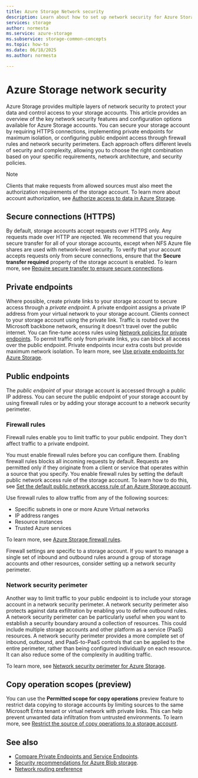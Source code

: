 ```yaml
---
title: Azure Storage Network security
description: Learn about how to set up network security for Azure Storage accounts.
services: storage
author: normesta
ms.service: azure-storage
ms.subservice: storage-common-concepts
ms.topic: how-to
ms.date: 06/18/2025
ms.author: normesta

---
```


# Azure Storage network security

Azure Storage provides multiple layers of network security to protect your data and control access to your storage accounts. This article provides an overview of the key network security features and configuration options available for Azure Storage accounts. You can secure your storage account by requiring HTTPS connections, implementing private endpoints for maximum isolation, or configuring public endpoint access through firewall rules and network security perimeters. Each approach offers different levels of security and complexity, allowing you to choose the right combination based on your specific requirements, network architecture, and security policies.

> [!NOTE]
> Clients that make requests from allowed sources must also meet the authorization requirements of the storage account. To learn more about account authorization, see [Authorize access to data in Azure Storage](../common/authorize-data-access.md).

## Secure connections (HTTPS)

By default, storage accounts accept requests over HTTPS only. Any requests made over HTTP are rejected. We recommend that you require secure transfer for all of your storage accounts, except when NFS Azure file shares are used with network-level security. To verify that your account accepts requests only from secure connections, ensure that the **Secure transfer required** property of the storage account is enabled. To learn more, see [Require secure transfer to ensure secure connections](storage-require-secure-transfer.md).

## Private endpoints

Where possible, create private links to your storage account to secure access through a *private endpoint*. A private endpoint assigns a private IP address from your virtual network to your storage account. Clients connect to your storage account using the private link. Traffic is routed over the Microsoft backbone network, ensuring it doesn't travel over the public internet. You can fine-tune access rules using [Network policies for private endpoints](../../private-link/disable-private-endpoint-network-policy.md). To permit traffic only from private links, you can block all access over the public endpoint. Private endpoints incur extra costs but provide maximum network isolation. To learn more, see [Use private endpoints for Azure Storage](storage-private-endpoints.md).

## Public endpoints

The *public endpoint* of your storage account is accessed through a public IP address. You can secure the public endpoint of your storage account by using firewall rules or by adding your storage account to a network security perimeter.

### Firewall rules

Firewall rules enable you to limit traffic to your public endpoint. They don't affect traffic to a private endpoint. 

You must enable firewall rules before you can configure them. Enabling firewall rules blocks all incoming requests by default. Requests are permitted only if they originate from a client or service that operates within a source that you specify. You enable firewall rules by setting the default public network access rule of the storage account. To learn how to do this, see [Set the default public network access rule of an Azure Storage account](storage-network-security-set-default-access.md). 

Use firewall rules to allow traffic from any of the following sources:

- Specific subnets in one or more Azure Virtual networks
- IP address ranges
- Resource instances
- Trusted Azure services

To learn more, see [Azure Storage firewall rules](storage-network-security.md).

Firewall settings are specific to a storage account. If you want to manage a single set of inbound and outbound rules around a group of storage accounts and other resources, consider setting up a network security perimeter.

### Network security perimeter

Another way to limit traffic to your public endpoint is to include your storage account in a network security perimeter. A network security perimeter also protects against data exfiltration by enabling you to define outbound rules. A network security perimeter can be particularly useful when you want to establish a security boundary around a collection of resources. This could include multiple storage accounts and other platform as a service (PaaS) resources. A network security perimeter provides a more complete set of inbound, outbound, and PaaS-to-PaaS controls that can be applied to the entire perimeter, rather than being configured individually on each resource. It can also reduce some of the complexity in auditing traffic. 

To learn more, see [Network security perimeter for Azure Storage](storage-network-security-perimeter.md).

## Copy operation scopes (preview)

You can use the **Permitted scope for copy operations** preview feature to restrict data copying to storage accounts by limiting sources to the same Microsoft Entra tenant or virtual network with private links. This can help prevent unwanted data infiltration from untrusted environments. To learn more, see [Restrict the source of copy operations to a storage account](security-restrict-copy-operations.md).

## See also

- [Compare Private Endpoints and Service Endpoints](../../virtual-network/vnet-integration-for-azure-services.md#compare-private-endpoints-and-service-endpoints).
- [Security recommendations for Azure Blob storage](../blobs/security-recommendations.md).
- [Network routing preference](network-routing-preference.md)